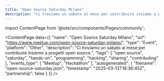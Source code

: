 ```yaml
---
title: "Open Source Saturday Milano"
description: "Ci troviamo un sabato al mese per contribuire insieme a progetti open source."
---
```

import ContentPage from '@site/src/components/Pages/community';

<ContentPage
    data={{
  "name": "Open Source Saturday Milano",
  "url": "https://www.meetup.com/open-source-saturday-milano/",
  "type": "Event",
  "platform": "Other",
  "description": "Ci troviamo un sabato al mese per contribuire insieme a progetti open source.",
  "tags": [
    "open source",
    "saturday",
    "hands-on",
    "programming",
    "hacking",
    "sharing",
    "contributing"
  ],
  "events_type": [
    "Meetup",
    "Hackathon"
  ],
  "autogenerated": {
    "filename": "open-source-saturday.json",
    "timestamp": "2025-03-13T18:36:45Z",
    "partnership": false
  }
}}
/>
